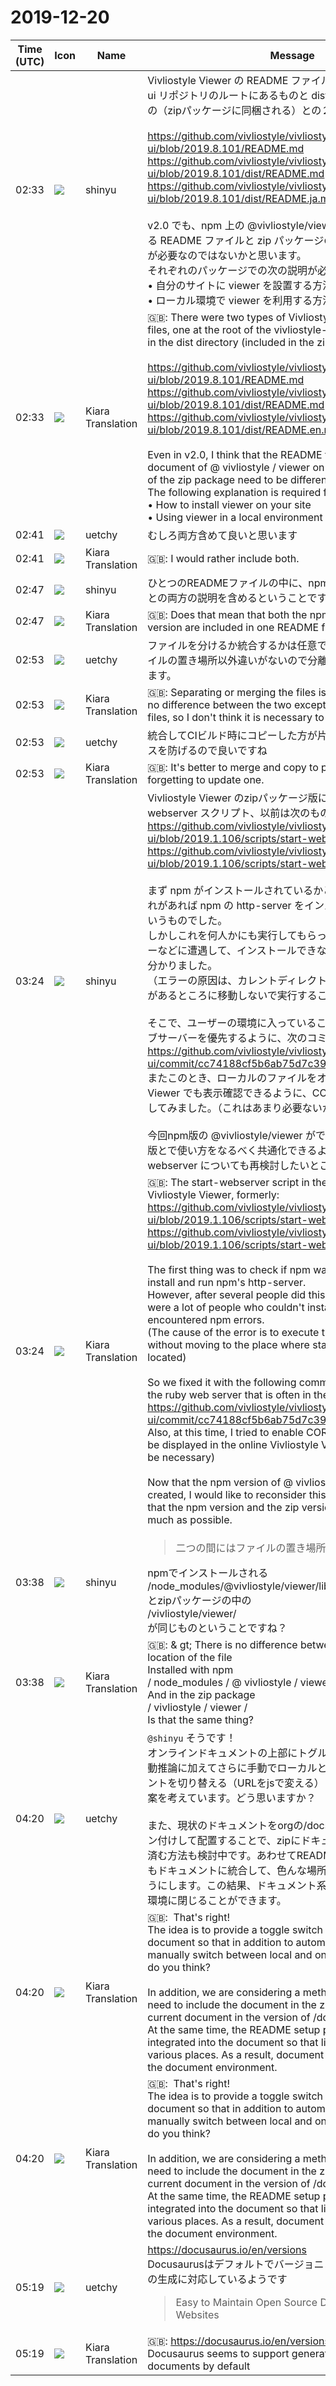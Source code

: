 # 2019-12-20

|Time (UTC)|Icon|Name|Message|
|---|---|---|---|
|<span id="1576809206.019100">02:33</span>|![](https://avatars.slack-edge.com/2018-04-27/354445776386_e258f5ed5ba887b08668_72.jpg)|shinyu|Vivliostyle Viewer の README ファイルは、以前は vivliostyle-ui リポジトリのルートにあるものと dist ディレクトリにあるもの（zipパッケージに同梱される）との２種類ありました：<br><br><https://github.com/vivliostyle/vivliostyle-ui/blob/2019.8.101/README.md><br><https://github.com/vivliostyle/vivliostyle-ui/blob/2019.8.101/dist/README.md><br><https://github.com/vivliostyle/vivliostyle-ui/blob/2019.8.101/dist/README.ja.md><br><br>v2.0 でも、npm 上の @vivliostyle/viewer のドキュメントとなる README ファイルと zip パッケージの README は別のものが必要なのではないかと思います。<br>それぞれのパッケージでの次の説明が必要です。<br>• 自分のサイトに viewer を設置する方法<br>• ローカル環境で viewer を利用する方法<br>|
|<span id="1576809207.019200">02:33</span>|![](https://avatars.slack-edge.com/2019-08-21/732685848020_f3f20736795184660348_72.png)|Kiara Translation|🇬🇧: There were two types of Vivliostyle Viewer README files, one at the root of the vivliostyle-ui repository and one in the dist directory (included in the zip package):<br><br><https://github.com/vivliostyle/vivliostyle-ui/blob/2019.8.101/README.md><br><https://github.com/vivliostyle/vivliostyle-ui/blob/2019.8.101/dist/README.md><br><https://github.com/vivliostyle/vivliostyle-ui/blob/2019.8.101/dist/README.en.md><br><br>Even in v2.0, I think that the README file that is the document of @ vivliostyle / viewer on npm and the README of the zip package need to be different.<br>The following explanation is required for each package.<br>• How to install viewer on your site<br>• Using viewer in a local environment<br>|
|<span id="1576809701.021400">02:41</span>|![](https://avatars.slack-edge.com/2020-01-10/887966969570_c859f367523236ef0fbd_72.png)|uetchy|むしろ両方含めて良いと思います|
|<span id="1576809703.021600">02:41</span>|![](https://avatars.slack-edge.com/2019-08-21/732685848020_f3f20736795184660348_72.png)|Kiara Translation|🇬🇧: I would rather include both.|
|<span id="1576810073.021800">02:47</span>|![](https://avatars.slack-edge.com/2018-04-27/354445776386_e258f5ed5ba887b08668_72.jpg)|shinyu|ひとつのREADMEファイルの中に、npm版の場合とzip版の場合との両方の説明を含めるということですか？|
|<span id="1576810075.022000">02:47</span>|![](https://avatars.slack-edge.com/2019-08-21/732685848020_f3f20736795184660348_72.png)|Kiara Translation|🇬🇧: Does that mean that both the npm version and the zip version are included in one README file?|
|<span id="1576810402.026500">02:53</span>|![](https://avatars.slack-edge.com/2020-01-10/887966969570_c859f367523236ef0fbd_72.png)|uetchy|ファイルを分けるか統合するかは任意ですが、二つの間にはファイルの置き場所以外違いがないので分離する必要はないと思います。|
|<span id="1576810404.026700">02:53</span>|![](https://avatars.slack-edge.com/2019-08-21/732685848020_f3f20736795184660348_72.png)|Kiara Translation|🇬🇧: Separating or merging the files is optional, but there is no difference between the two except for the location of the files, so I don't think it is necessary to separate them.|
|<span id="1576810430.027700">02:53</span>|![](https://avatars.slack-edge.com/2020-01-10/887966969570_c859f367523236ef0fbd_72.png)|uetchy|統合してCIビルド時にコピーした方が片方の更新忘れみたいなミスを防げるので良いですね|
|<span id="1576810431.027900">02:53</span>|![](https://avatars.slack-edge.com/2019-08-21/732685848020_f3f20736795184660348_72.png)|Kiara Translation|🇬🇧: It's better to merge and copy to prevent mistakes like forgetting to update one.|
|<span id="1576812260.028400">03:24</span>|![](https://avatars.slack-edge.com/2018-04-27/354445776386_e258f5ed5ba887b08668_72.jpg)|shinyu|Vivliostyle Viewer のzipパッケージ版に入っている start-webserver スクリプト、以前は次のものでした:<br><https://github.com/vivliostyle/vivliostyle-ui/blob/2019.1.106/scripts/start-webserver><br><https://github.com/vivliostyle/vivliostyle-ui/blob/2019.1.106/scripts/start-webserver.bat><br><br>まず npm がインストールされているかどうかチェックして、それがあれば npm の http-server をインストールして実行するというものでした。<br>しかしこれを何人かにも実行してもらったところ、npm のエラーなどに遭遇して、インストールできない人がとても多いことが分かりました。<br>（エラーの原因は、カレントディレクトリを start-webserver があるところに移動しないで実行することなど）<br><br>そこで、ユーザーの環境に入っていることが多い ruby でのウェブサーバーを優先するように、次のコミットで直しました:<br><https://github.com/vivliostyle/vivliostyle-ui/commit/cc74188cf5b6ab75d7c39553d00f23cc9a7fe9f1><br>またこのとき、ローカルのファイルをオンラインの Vivliostyle Viewer でも表示確認できるように、CORSを有効にするようにしてみました。（これはあまり必要ないかもしれません）<br><br>今回npm版の @vivliostyle/viewer ができたので、npm版とzip版とで使い方をなるべく共通化できるように、この start-webserver についても再検討したいところです。|
|<span id="1576812262.028500">03:24</span>|![](https://avatars.slack-edge.com/2019-08-21/732685848020_f3f20736795184660348_72.png)|Kiara Translation|🇬🇧: The start-webserver script in the zip package version of Vivliostyle Viewer, formerly:<br><https://github.com/vivliostyle/vivliostyle-ui/blob/2019.1.106/scripts/start-webserver><br><https://github.com/vivliostyle/vivliostyle-ui/blob/2019.1.106/scripts/start-webserver.bat><br><br>The first thing was to check if npm was installed, and if so, install and run npm's http-server.<br>However, after several people did this, they found that there were a lot of people who couldn't install because they encountered npm errors.<br>(The cause of the error is to execute the current directory without moving to the place where start-webserver is located)<br><br>So we fixed it with the following commit to give preference to the ruby web server that is often in the user's environment:<br><https://github.com/vivliostyle/vivliostyle-ui/commit/cc74188cf5b6ab75d7c39553d00f23cc9a7fe9f1><br>Also, at this time, I tried to enable CORS so that local files can be displayed in the online Vivliostyle Viewer. (This may not be necessary)<br><br>Now that the npm version of @ vivliostyle / viewer has been created, I would like to reconsider this start-webserver so that the npm version and the zip version can be used as much as possible.|
|<span id="1576813106.028600">03:38</span>|![](https://avatars.slack-edge.com/2018-04-27/354445776386_e258f5ed5ba887b08668_72.jpg)|shinyu|<blockquote>二つの間にはファイルの置き場所以外違いがない</blockquote>npmでインストールされる<br>/node_modules/@vivliostyle/viewer/lib/<br>とzipパッケージの中の<br>/vivliostyle/viewer/<br>が同じものということですね？|
|<span id="1576813108.028800">03:38</span>|![](https://avatars.slack-edge.com/2019-08-21/732685848020_f3f20736795184660348_72.png)|Kiara Translation|🇬🇧: &amp; gt; There is no difference between the two except the location of the file<br>Installed with npm<br>/ node_modules / @ vivliostyle / viewer / lib /<br>And in the zip package<br>/ vivliostyle / viewer /<br>Is that the same thing?|
|<span id="1576815616.029100">04:20</span>|![](https://avatars.slack-edge.com/2020-01-10/887966969570_c859f367523236ef0fbd_72.png)|uetchy|`@shinyu` そうです！<br>オンラインドキュメントの上部にトグルスイッチを用意して、自動推論に加えてさらに手動でローカルとオンライン版のドキュメントを切り替える（URLをjsで変える）ことができるようにする案を考えています。どう思いますか？<br><br>また、現状のドキュメントをorgの/docs/2019.XXX/にバージョン付けして配置することで、zipにドキュメントを同梱しないで済む方法も検討中です。あわせてREADMEのセットアップ手順もドキュメントに統合して、色んな場所にリンクを飛ばさないようにします。この結果、ドキュメント系のリンクをドキュメント環境に閉じることができます。|
|<span id="1576815620.029300">04:20</span>|![](https://avatars.slack-edge.com/2019-08-21/732685848020_f3f20736795184660348_72.png)|Kiara Translation|🇬🇧:  That's right!<br>The idea is to provide a toggle switch at the top of the online document so that in addition to automatic inference, you can manually switch between local and online documents. What do you think?<br><br>In addition, we are considering a method that eliminates the need to include the document in the zip by placing the current document in the version of /docs/2019.XXX/ in org. At the same time, the README setup procedure is also integrated into the document so that links are not skipped in various places. As a result, document links can be closed to the document environment.|
|<span id="1576815621.029500">04:20</span>|![](https://avatars.slack-edge.com/2019-08-21/732685848020_f3f20736795184660348_72.png)|Kiara Translation|🇬🇧:  That's right!<br>The idea is to provide a toggle switch at the top of the online document so that in addition to automatic inference, you can manually switch between local and online documents. What do you think?<br><br>In addition, we are considering a method that eliminates the need to include the document in the zip by placing the current document in the version of /docs/2019.XXX/ in org. At the same time, the README setup procedure is also integrated into the document so that links are not skipped in various places. As a result, document links can be closed to the document environment.|
|<span id="1576819174.029900">05:19</span>|![](https://avatars.slack-edge.com/2020-01-10/887966969570_c859f367523236ef0fbd_72.png)|uetchy|<https://docusaurus.io/en/versions><br>Docusaurusはデフォルトでバージョニングされたドキュメントの生成に対応しているようです<br><blockquote>Easy to Maintain Open Source Documentation Websites</blockquote>|
|<span id="1576819176.030200">05:19</span>|![](https://avatars.slack-edge.com/2019-08-21/732685848020_f3f20736795184660348_72.png)|Kiara Translation|🇬🇧: <https://docusaurus.io/en/versions><br>Docusaurus seems to support generation of versioned documents by default|
